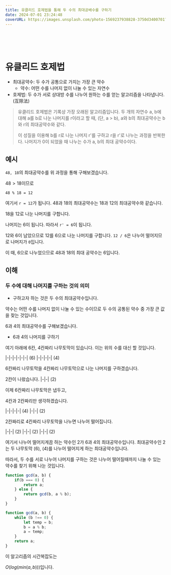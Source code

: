 ```yaml
---
title: 유클리드 호제법을 통해 두 수의 최대공배수를 구하기
date: 2024-07-01 23:24:48
coverURL: https://images.unsplash.com/photo-1569237938828-3750d3400701?w=1400&auto=format&fit=crop&q=60&ixlib=rb-4.0.3&ixid=M3wxMjA3fDB8MHxzZWFyY2h8M3x8cGllY2UlMjBvZiUyMHdvb2RzfGVufDB8fDB8fHww
---
```

<br />
<br />
<br />


# 유클리드 호제법

- 최대공약수: 두 수가 공통으로 가지는 가장 큰 약수
  - 약수: 어떤 수를 나머지 없이 나눌 수 있는 자연수
- 호제법: 두 수가 서로 상대방 수를 나누어 원하는 수를 얻는 알고리즘을 나타냅니다. (互除法)
    
> 유클리드 호제법은 기록상 가장 오래된 알고리즘입니다.
> 두 개의 자연수 a, b에 대해 a를 b로 나눈 나머지를 r이라고 할 때, (단, a > b), a와 b의 최대공약수는 b와 r의 최대공약수와 같다.
>
> 이 성질을 이용해 b를 r로 나눈 나머지 r'를 구하고 r을 r'로 나누는 과정을 반복한다.
> 나머지가 0이 되었을 때 나누는 수가 a, b의 최대 공약수이다.


## 예시
`48, 18`의 최대공약수를 위 과정을 통해 구해보겠습니다.

$48 > 18$이므로 

`48 % 18 = 12`

여기서 `r = 12`가 됩니다.
48과 18의 최대공약수는 18과 12의 최대공약수와 같습니다.

18을 12로 나눈 나머지를 구합니다.

나머지는 6이 됩니다. 따라서 `r' = 6`이 됩니다.

12와 6이 남았으므로 12를 6으로 나눈 나머지를 구합니다.
`12 / 6`은 나누어 떨어지므로 나머지가 `0`입니다.

이 때, 6으로 나누었으므로 48과 18의 최대 공약수는 6입니다.

## 이해

### 두 수에 대해 나머지를 구하는 것의 의미

- 구하고자 하는 것은 두 수의 최대공약수입니다.

약수는 어떤 수를 나머지 없이 나눌 수 있는 수이므로
두 수의 공통된 약수 중 가장 큰 값을 찾는 것입니다.

6과 4의 최대공약수를 구해보겠습니다.

- 6과 4의 나머지를 구하기

여기 아래에 6칸, 4칸짜리 나무토막이 있습니다. 이는 위의 수를 대신 할 것입니다.

|-|-|-|-|-|-| (6)
|-|-|-|-| (4)

6칸짜리 나무토막을 4칸짜리 나무토막으로 나눈 나머지를 구하겠습니다.

2칸이 나왔습니다.
|-|-| (2)

이제 6칸짜리 나무토막은 냅두고,

4칸과 2칸짜리만 생각하겠습니다.

|-|-|-|-| (4)
|-|-| (2)

2칸짜리로 4칸짜리 나무토막을 나누면 나누어 떨어집니다.

|-|-| (2) |-|-| (2)
|-|-| (2)

여기서 나누어 떨어지게끔 하는 약수인 2가 6과 4의 최대공약수입니다.
최대공약수인 2는 두 나무토막 (6), (4)를 나누어 떨어지게 하는 최대공약수입니다.

따라서, 두 수를 서로 나누어 나머지를 구하는 것은
나누어 떨어질때까지 나눌 수 있는 약수를 찾기 위해 나눈 것입니다.


```js
function gcd(a, b) {
    if(b === 0) {
        return a;
    } else {
        return gcd(b, a % b);
    }
}

function gcd(a, b) {
    while (b !== 0) {
        let temp = b;
        b = a % b;
        a = temp;
    }
    return a;
}
```

이 알고리즘의 시간복잡도는 

$O(log(min(a,b)))$입니다.